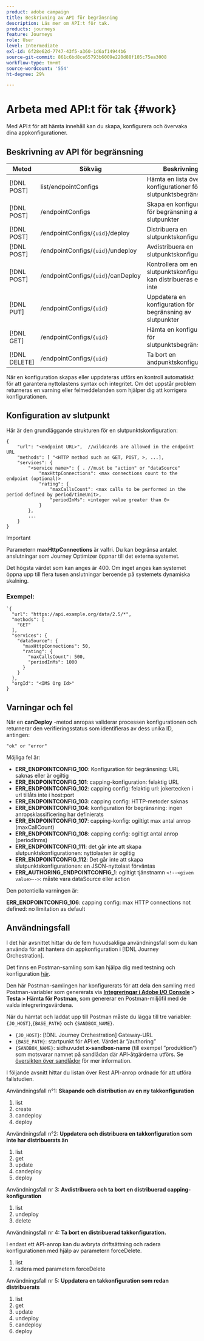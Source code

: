 ```yaml
---
product: adobe campaign
title: Beskrivning av API för begränsning
description: Läs mer om API:t för tak.
products: journeys
feature: Journeys
role: User
level: Intermediate
exl-id: 6f28e62d-7747-43f5-a360-1d6af14944b6
source-git-commit: 861c6bd8ce65793b6009e220d88f105c75ea3008
workflow-type: tm+mt
source-wordcount: '554'
ht-degree: 29%

---
```



# Arbeta med API:t för tak {#work}

Med API:t för att hämta innehåll kan du skapa, konfigurera och övervaka dina appkonfigurationer.

## Beskrivning av API för begränsning

| Metod | Sökväg | Beskrivning |
|---|---|---|
| [!DNL POST] | list/endpointConfigs | Hämta en lista över konfigurationer för slutpunktsbegränsning |
| [!DNL POST] | /endpointConfigs | Skapa en konfiguration för begränsning av slutpunkter |
| [!DNL POST] | /endpointConfigs/`{uid}`/deploy | Distribuera en slutpunktskonfiguration |
| [!DNL POST] | /endpointConfigs/`{uid}`/undeploy | Avdistribuera en slutpunktskonfiguration |
| [!DNL POST] | /endpointConfigs/`{uid}`/canDeploy | Kontrollera om en slutpunktskonfiguration kan distribueras eller inte |
| [!DNL PUT] | /endpointConfigs/`{uid}` | Uppdatera en konfiguration för begränsning av slutpunkter |
| [!DNL GET] | /endpointConfigs/`{uid}` | Hämta en konfiguration för slutpunktsbegränsning |
| [!DNL DELETE] | /endpointConfigs/`{uid}` | Ta bort en ändpunktskonfiguration |

När en konfiguration skapas eller uppdateras utförs en kontroll automatiskt för att garantera nyttolastens syntax och integritet.
Om det uppstår problem returneras en varning eller felmeddelanden som hjälper dig att korrigera konfigurationen.

## Konfiguration av slutpunkt

Här är den grundläggande strukturen för en slutpunktskonfiguration:

```
{
    "url": "<endpoint URL>",  //wildcards are allowed in the endpoint URL
    "methods": [ "<HTTP method such as GET, POST, >, ...],
    "services": {
        "<service name>": { . //must be "action" or "dataSource" 
            "maxHttpConnections": <max connections count to the endpoint (optional)>
            "rating": {          
                "maxCallsCount": <max calls to be performed in the period defined by period/timeUnit>,
                "periodInMs": <integer value greater than 0>
            }
        },
        ...
    }
}
```

>[!IMPORTANT]
>
>Parametern **maxHttpConnections** är valfri. Du kan begränsa antalet anslutningar som Journey Optimizer öppnar till det externa systemet.
>
>Det högsta värdet som kan anges är 400. Om inget anges kan systemet öppna upp till flera tusen anslutningar beroende på systemets dynamiska skalning.

### Exempel:

```
`{
  "url": "https://api.example.org/data/2.5/*",
  "methods": [
    "GET"
  ],
  "services": {
    "dataSource": {
      "maxHttpConnections": 50,
      "rating": {
        "maxCallsCount": 500,
        "periodInMs": 1000
      }
    }
  },
  "orgId": "<IMS Org Id>"
}
```

## Varningar och fel

När en **canDeploy** -metod anropas validerar processen konfigurationen och returnerar den verifieringsstatus som identifieras av dess unika ID, antingen:

```
"ok" or "error"
```

Möjliga fel är:

* **ERR_ENDPOINTCONFIG_100**: Konfiguration för begränsning: URL saknas eller är ogiltig
* **ERR_ENDPOINTCONFIG_101**: capping-konfiguration: felaktig URL
* **ERR_ENDPOINTCONFIG_102**: capping config: felaktig url: jokertecken i url tillåts inte i host:port
* **ERR_ENDPOINTCONFIG_103**: capping config: HTTP-metoder saknas
* **ERR_ENDPOINTCONFIG_104**: konfiguration för begränsning: ingen anropsklassificering har definierats
* **ERR_ENDPOINTCONFIG_107**: capping-konfig: ogiltigt max antal anrop (maxCallCount)
* **ERR_ENDPOINTCONFIG_108**: capping config: ogiltigt antal anrop (periodInms)
* **ERR_ENDPOINTCONFIG_111**: det går inte att skapa slutpunktskonfigurationen: nyttolasten är ogiltig
* **ERR_ENDPOINTCONFIG_112**: Det går inte att skapa slutpunktskonfigurationen: en JSON-nyttolast förväntas
* **ERR_AUTHORING_ENDPOINTCONFIG_1**: ogiltigt tjänstnamn `<!--<given value>-->`: måste vara dataSource eller action

Den potentiella varningen är:

**ERR_ENDPOINTCONFIG_106**: capping config: max HTTP connections not defined: no limitation as default

## Användningsfall

I det här avsnittet hittar du de fem huvudsakliga användningsfall som du kan använda för att hantera din appkonfiguration i [!DNL Journey Orchestration].

Det finns en Postman-samling som kan hjälpa dig med testning och konfiguration [här](https://raw.githubusercontent.com/AdobeDocs/JourneyAPI/master/postman-collections/Journey-Orchestration_Capping-API_postman-collection.json).

Den här Postman-samlingen har konfigurerats för att dela den samling med Postman-variabler som genererats via __[Integreringar i Adobe I/O Console](https://console.adobe.io/integrations) > Testa > Hämta för Postman__, som genererar en Postman-miljöfil med de valda integreringsvärdena.

När du hämtat och laddat upp till Postman måste du lägga till tre variabler: `{JO_HOST}`,`{BASE_PATH}` och `{SANDBOX_NAME}`.
* `{JO_HOST}`: [!DNL Journey Orchestration] Gateway-URL
* `{BASE_PATH}`: startpunkt för API:et. Värdet är ”/authoring”
* `{SANDBOX_NAME}`: sidhuvudet **x-sandbox-name** (till exempel ”produktion”) som motsvarar namnet på sandlådan där API-åtgärderna utförs. Se [översikten över sandlådor](https://experienceleague.adobe.com/docs/experience-platform/sandbox/home.html?lang=sv) för mer information.

I följande avsnitt hittar du listan över Rest API-anrop ordnade för att utföra fallstudien.

Användningsfall n°1: **Skapande och distribution av en ny takkonfiguration**

1. list
1. create
1. candeploy
1. deploy

Användningsfall n°2: **Uppdatera och distribuera en takkonfiguration som inte har distribuerats än**

1. list
1. get
1. update
1. candeploy
1. deploy

Användningsfall nr 3: **Avdistribuera och ta bort en distribuerad capping-konfiguration**

1. list
1. undeploy
1. delete

Användningsfall nr 4: **Ta bort en distribuerad takkonfiguration.**

I endast ett API-anrop kan du avbryta driftsättning och radera konfigurationen med hjälp av parametern forceDelete.
1. list
1. radera med parametern forceDelete

Användningsfall nr 5: **Uppdatera en takkonfiguration som redan distribuerats**

1. list
1. get
1. update
1. undeploy
1. candeploy
1. deploy
